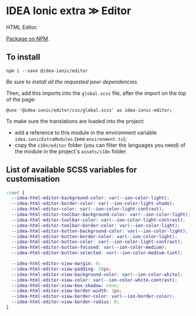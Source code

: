 # IDEA Ionic extra ≫ Editor

HTML Editor.

[Package on NPM](https://www.npmjs.com/package/@idea-ionic/editor).

## To install

```
npm i --save @idea-ionic/editor
```

_Be sure to install all the requested peer dependencies._

Then, add this imports into the `global.scss` file, after the import on the top of the page:

```
@use '@idea-ionic/editor/css/global.scss' as idea-ionic-editor;
```

To make sure the translations are loaded into the project:

- add a reference to this module in the environment variable `idea.ionicExtraModules` (see `environment.ts`);
- copy the `i18n/editor` folder (you can filter the languages you need) of the module in the project's `assets/i18n` folder.

## List of available SCSS variables for customisation

```scss
:root {
  --idea-html-editor-background-color: var(--ion-color-light);
  --idea-html-editor-border-color: var(--ion-color-light-shade);
  --idea-html-editor-color: var(--ion-color-light-contrast);
  --idea-html-editor-toolbar-background-color: var(--ion-color-light);
  --idea-html-editor-toolbar-color: var(--ion-color-light-contrast);
  --idea-html-editor-toolbar-border-color: var(--ion-color-light);
  --idea-html-editor-button-background-color: var(--ion-color-light);
  --idea-html-editor-button-border-color: var(--ion-color-light);
  --idea-html-editor-button-color: var(--ion-color-light-contrast);
  --idea-html-editor-button-focused: var(--ion-color-medium);
  --idea-html-editor-button-selected: var(--ion-color-medium-tint);

  --idea-html-editor-view-margin: 0;
  --idea-html-editor-view-padding: 20px;
  --idea-html-editor-view-background-color: var(--ion-color-white);
  --idea-html-editor-view-color: var(--ion-color-white-contrast);
  --idea-html-editor-view-box-shadow: none;
  --idea-html-editor-view-border-width: 1px;
  --idea-html-editor-view-border-color: var(--ion-border-color);
  --idea-html-editor-view-border-radius: 0;
}
```
